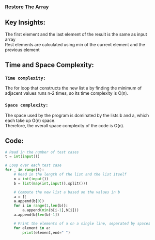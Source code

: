 ### [Restore The Array](https://codeforces.com/problemset/problem/1811/C)

## Key Insights:
The first element and the last element of the result is the same as input array<br>
Rest elements are calculated using min of the current element and the previous element<br>

## Time and Space Complexity:
### `Time complexity:`
The for loop that constructs the new list a by finding the minimum of adjacent values runs n-2 times, so its time complexity is O(n).<br>

### `Space complexity:`
The space used by the program is dominated by the lists b and a, which each take up O(n) space.<br>
Therefore, the overall space complexity of the code is O(n).<br>

## Code:
```python
# Read in the number of test cases
t = int(input())

# Loop over each test case
for _ in range(t):
    # Read in the length of the list and the list itself
    n = int(input())
    b = list(map(int,input().split()))

    # Compute the new list a based on the values in b
    a = []
    a.append(b[0])
    for i in range(1,len(b)):
        a.append(min(b[i-1],b[i]))
    a.append(b[len(b)-1])

    # Print the elements of a on a single line, separated by spaces
    for element in a:
        print(element,end=" ")
```

